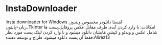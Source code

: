 # InstaDownloader
Insta downloader for Windows
اینستا دانلودر مخصوص ویندوز.
زبان=پایتون_TkInter
امکانات:
با وارد کردن آیدی طرف مقابل عکس پروفایل،پست ها شامل عکس و ویدئو و کپشن هایشان دانلود میشود
و با وارد کردن لینک پست مورد نظر فقط آن پست دانلود میشود.
طراح و توسعه دهنده:Alirez13
